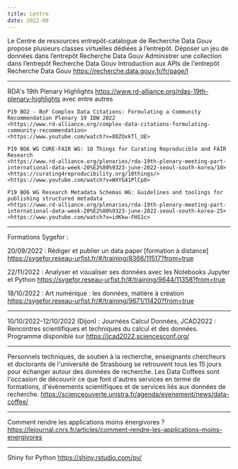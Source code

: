 ```yaml
---
title: Lettre
date: 2022-08
---
```


Le Centre de ressources entrepôt-catalogue de Recherche Data Gouv propose plusieurs classes virtuelles dédiées à l’entrepôt.
	Déposer un jeu de données dans l’entrepôt Recherche Data Gouv
	Administrer une collection dans l’entrepôt Recherche Data Gouv
	Introduction aux APIs de l'entrepôt Recherche Data Gouv
<https://recherche.data.gouv.fr/fr/page/l>

--------------------

RDA's 19th Plenary Highlights
<https://www.rd-alliance.org/rdas-19th-plenary-highlights>
avec entre autres

	P19 BO2 - BoF Complex Data Citations: Formulating a Community Recommendation Plenary 19 IDW 2022
	<https://www.rd-alliance.org/complex-data-citations-formulating-community-recommendation>
	<https://www.youtube.com/watch?v=80ZOxkTl_UE>

	P19 BO6 WG CURE-FAIR WG: 10 Things for Curating Reproducible and FAIR Research
	<https://www.rd-alliance.org/plenaries/rda-19th-plenary-meeting-part-international-data-week-20%E2%80%9323-june-2022-seoul-south-korea/10>
	<https://curating4reproducibility.org/10things/>
	<https://www.youtube.com/watch?v=WXYG41PlCp8>

	P19 BO6 WG Research Metadata Schemas WG: Guidelines and toolings for publishing structured metadata
	<https://www.rd-alliance.org/plenaries/rda-19th-plenary-meeting-part-international-data-week-20%E2%80%9323-june-2022-seoul-south-korea-25>
	<https://www.youtube.com/watch?v=idKkw-FHS1c>

--------------------

Formations Sygefor :

20/09/2022 : Rédiger et publier un data paper [formation à distance]
<https://sygefor.reseau-urfist.fr/#/training/8366/11517?from=true>

22/11/2022 : Analyser et visualiser ses données avec les Notebooks Jupyter et Python
<https://sygefor.reseau-urfist.fr/#/training/9644/11358?from=true>

18/10/2022 : Art numérique : les données, matière à création
<https://sygefor.reseau-urfist.fr/#/training/9671/11420?from=true>

--------------------
 	
10/10/2022-12/10/2022 (Dijon) : Journées Calcul Données, JCAD2022 : Rencontres scientifiques et techniques du calcul et des données.
Programme disponible sur <https://jcad2022.sciencesconf.org/>

--------------------

Personnels techniques, de soutien à la recherche, enseignants chercheurs et doctorants de l'université de Strasbourg se retrouvent tous les 15 jours pour échanger autour des données de recherche. Les Data Coffees sont l'occasion de découvrir ce que font d'autres services en terme de formations, d'évènements scientifiques et de services liés aux données de recherche.
<https://scienceouverte.unistra.fr/agenda/evenement/news/data-coffee/>

--------------------

Comment rendre les applications moins énergivores ?
<https://lejournal.cnrs.fr/articles/comment-rendre-les-applications-moins-energivores>

--------------------

Shiny for Python
<https://shiny.rstudio.com/py/>


